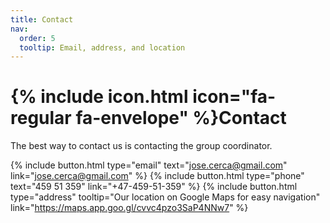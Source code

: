 ```yaml
---
title: Contact
nav:
  order: 5
  tooltip: Email, address, and location
---
```


# {% include icon.html icon="fa-regular fa-envelope" %}Contact

The best way to contact us is contacting the group coordinator.

{%
  include button.html
  type="email"
  text="jose.cerca@gmail.com"
  link="jose.cerca@gmail.com"
%}
{%
  include button.html
  type="phone"
  text="459 51 359"
  link="+47-459-51-359"
%}
{%
  include button.html
  type="address"
  tooltip="Our location on Google Maps for easy navigation"
  link="https://maps.app.goo.gl/cvvc4pzo3SaP4NNw7"
%}
